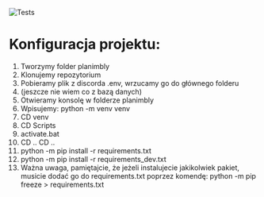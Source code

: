 ![Tests](https://github.com/SaluSL/planimbly/actions/workflows/tests.yml/badge.svg)

<h1>Konfiguracja projektu:</h1>

1. Tworzymy folder planimbly
2. Klonujemy repozytorium
3. Pobieramy plik z discorda .env, wrzucamy go do głównego folderu
4. (jeszcze nie wiem co z bazą danych)
5. Otwieramy konsolę w folderze planimbly
6. Wpisujemy: python -m venv venv
7. CD venv
8. CD Scripts
9. activate.bat
10. CD .. CD ..
11. python -m pip install -r requirements.txt
12. python -m pip install -r requirements_dev.txt
13. Ważna uwaga, pamiętajcie, że jeżeli instalujecie jakikolwiek pakiet, musicie dodać go do requirements.txt poprzez komendę: python -m pip freeze > requirements.txt
